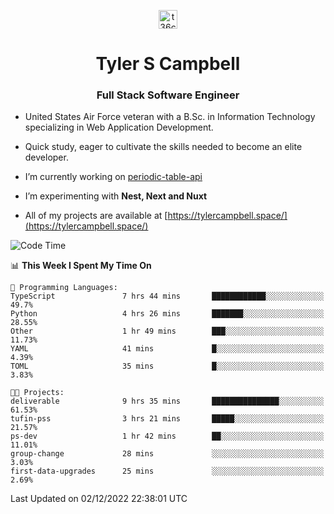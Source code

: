 <p align="center">
<a href="https://www.linkedin.com/in/t36campbell" target="blank"><img align="center" src="https://ik.imagekit.io/t36campbell/Portfolio/linkedin.png.original_m8bbGgPh6.png" alt="t36campbell" height="30" width="30" /></a>
</p>
<h1 align="center">Tyler S Campbell</h1>
<h3 align="center">Full Stack Software Engineer</h3>

* United States Air Force veteran with a B.Sc. in Information Technology specializing in Web Application Development. 

* Quick study, eager to cultivate the skills needed to become an elite developer.

* I’m currently working on [periodic-table-api](https://github.com/t36campbell/periodic-table-api)

* I’m experimenting with **Nest, Next and Nuxt**

* All of my projects are available at [https://tylercampbell.space/](https://tylercampbell.space/)

<!--START_SECTION:waka-->
![Code Time](http://img.shields.io/badge/Code%20Time-2%2C030%20hrs%2030%20mins-blue)

📊 **This Week I Spent My Time On** 

```text
💬 Programming Languages: 
TypeScript               7 hrs 44 mins       ████████████░░░░░░░░░░░░░   49.7% 
Python                   4 hrs 26 mins       ███████░░░░░░░░░░░░░░░░░░   28.55% 
Other                    1 hr 49 mins        ███░░░░░░░░░░░░░░░░░░░░░░   11.73% 
YAML                     41 mins             █░░░░░░░░░░░░░░░░░░░░░░░░   4.39% 
TOML                     35 mins             █░░░░░░░░░░░░░░░░░░░░░░░░   3.83%

🐱‍💻 Projects: 
deliverable              9 hrs 35 mins       ███████████████░░░░░░░░░░   61.53% 
tufin-pss                3 hrs 21 mins       █████░░░░░░░░░░░░░░░░░░░░   21.57% 
ps-dev                   1 hr 42 mins        ██░░░░░░░░░░░░░░░░░░░░░░░   11.01% 
group-change             28 mins             ░░░░░░░░░░░░░░░░░░░░░░░░░   3.03% 
first-data-upgrades      25 mins             ░░░░░░░░░░░░░░░░░░░░░░░░░   2.69%

```


 Last Updated on 02/12/2022 22:38:01 UTC
<!--END_SECTION:waka-->
